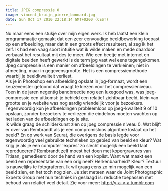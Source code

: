 ```yaml
---
title: JPEG compressie 0
image: vincent_bruijn_pierre_bonnard.jpg
date: Sun Oct 17 2010 22:18:14 GMT+0200 (CEST)
---
```


Nu maar eens een stukje over mijn eigen werk. Ik heb laatst een klein programmaatje gemaakt dat een zeer eenvoudige beeldbewerking toepast op een afbeelding, maar dat in een groots effect resulteert, al zeg ik het zelf. Ik had een vaag soort intuitie wat ik wilde maken en mede daardoor verbaast het resultaat mij des te meer.
Wie een beetje met internet en digitale beelden heeft gewerkt is de term jpg vast wel eens tegengekomen. Jpeg compressie is een manier om afbeeldingen te verkleinen; niet in afmeeting, maar in gegevensgrootte. Het is een compressiemethode waarbij je beeldkwaliteit verliest.<br />
Als je in Photoshop een afbeelding opslaat in jpg-formaat, wordt een keuzevenster getoond dat vraagt te kiezen voor het compressieniveau. Toen in de jaren negentig bandbreedte nog een luxegoed was, was jpeg-compressie een uitkomst: je behield een relatief zichtbaar beeld, klein van grootte en je website was nog aardig vriendelijk voor je bezoekers. Tegenwoordig kun je afbeeldingen probleemloos op jpeg-kwaliteit 9 of 10 opslaan, zonder bezoekers te verliezen die eindeloos moeten wachten op het laden van de afbeeldingen op je site.<br />
Ik wilde graag de schilderkunst zien op jpeg compressie niveau 0. Wat blijft er over van Rembrandt als je een compromisloos algoritme loslaat op het beeld? En op werk van Seurat, die overigens de basis legde voor tegenwoordig veel gebruikte technieken op gebied van beeld en kleur? Wat krijg je als je een computer 'expres' zo slecht mogelijk een beeld laat reproduceren? Rembrandt zelf moest het doen met kopergravures van Titiaan, gemedieerd door de hand van een kopiist. Want wat maakt een beeld een representatie van een origineel? Herkenbaarheid? Kleur? Textuur is nauwelijks te fotograferen. Ik wil graag eens zo min mogelijk van een beeld zien, en het toch nog zien. Je ziet meteen waar de Joint Photographic Experts Group met hun techniek in geslaagd is: reductie toepassen met behoud van relatief veel detail. Zie voor meer: <a href="http://y-a-v-a.tumblr.com">http://y-a-v-a.tumblr.com</a>
